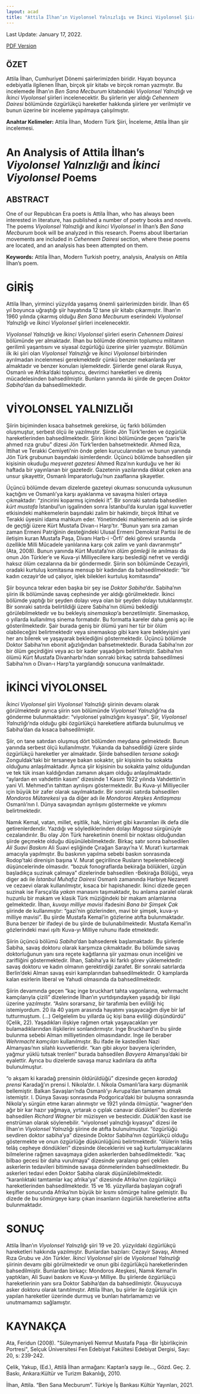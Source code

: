 ```yaml
---
layout: acad
title: "Attila İlhan’ın Viyolonsel Yalnızlığı ve İkinci Viyolonsel Şiirleri Üzerine Bir İnceleme"
---
```


Last Update: January 17, 2022.

[PDF Version](/assets/pdfs/attila-ilhan-viyolonsel.pdf)


## ÖZET

Attila İlhan, Cumhuriyet Dönemi şairlerimizden biridir. 
Hayatı boyunca edebiyatla ilgilenen İlhan, birçok şiir kitabı ve birçok roman yazmıştır. 
Bu incelemede İlhan’ın _Ben Sana Mecburum_ kitabındaki _Viyolonsel Yalnızlığı_ ve _İkinci Viyolonsel_ şiirleri incelenecektir. 
Bu şiirlerin yer aldığı _Cehennem Dairesi_ bölümünde özgürlükçü hareketler hakkında şiirlere yer verilmiştir ve bunun üzerine bir inceleme yapılmaya çalışılmıştır.

**Anahtar Kelimeler:** Attila İlhan, Modern Türk Şiiri, İnceleme, Attila İlhan şiir incelemesi.

# An Analysis of Attila İlhan’s _Viyolonsel Yalnızlığı_ and _İkinci Viyolonsel_ Poems

## ABSTRACT

One of our Republıcan Era poets is Attila İlhan, who has always been interested in literature, has published a number of poetry books and novels. 
The poems _Viyolonsel Yalnızlığı_ and _İkinci Viyolonsel_ in İlhan’s _Ben Sana Mecburum_ book will be analyzed in this research. 
Poems about libertarian movements are included in _Cehennem Dairesi_ section, where these poems are located, and an analysis has been attempted on them.

**Keywords:** Attila İlhan, Modern Turkish poetry, analysis, Analysis on Attila İlhan’s poem.

# GİRİŞ

Attila İlhan, yirminci yüzyılda yaşamış önemli şairlerimizden biridir. 
İlhan 65 yıl boyunca uğraştığı şiir hayatında 12 tane şiir kitabı çıkarmıştır. 
İlhan’ın 1960 yılında çıkarmış olduğu _Ben Sana Mecburum_ eserindeki _Viyolonsel Yalnızlığı_ ve _İkinci Viyolonsel_ şiirleri incelenecektir. 

_Viyolonsel Yalnızlığı_ ve _İkinci Viyolonsel_ şiirleri eserin _Cehennem Dairesi_ bölümünde yer almaktadır. 
İlhan bu bölümde dönemin toplumcu militanın gerilimli yaşantısını ve siyasal özgürlüğü üzerine şiirler yazmıştır. 
Bölümün ilk iki şiiri olan _Viyolonsel Yalnızlığı_ ve _İkinci Viyolonsel_ birbirinden ayrılmadan incelenmesi gerekmektedir çünkü benzer mekanlarda yer almaktadır ve benzer konuları işlemektedir. 
Şiirlerde genel olarak Rusya, Osmanlı ve Afrika’daki toplumcu, devrimci hareketleri ve direniş mücadelesinden bahsedilmiştir. 
Bunların yanında iki şiirde de geçen _Doktor Sabiha_’dan da bahsedilmektedir. 

# VİYOLONSEL YALNIZLIĞI

Şiirin biçiminden kısaca bahsetmek gerekirse, üç farklı bölümden oluşmuştur, serbest ölçü ile yazılmıştır. 
Şiirde Jön Türk’lerden ve özgürlük hareketlerinden bahsedilmektedir. 
Şiirin ikinci bölümünde geçen “paris’te ahmed rıza grubu” dizesi Jön Türk’lerden bahsetmektedir. 
Ahmed Rıza, İttihat ve Terakki Cemiyeti’nin önde gelen kurucularından ve bunun yanında Jön Türk grubunun başındaki isimlerdendir. 
Üçüncü bölümde bahsedilen şiir kişisinin okuduğu _meşveret gazetesi_ Ahmed Rıza’nın kurduğu ve her iki haftada bir yayınlanan bir gazetedir. 
Gazetenin yazılarında dikkat çeken ana unsur şikayettir, Osmanlı İmparatorluğu’nun zaaflarına şikayetler. 

Üçüncü bölümde devam dizelerde gazeteyi okuması sonucunda uykusunun kaçtığını ve Osmanlı’ya karşı ayaklanma ve savaşma hisleri ortaya çıkmaktadır: 
“zincirini koparmış içimdeki it”. Bir sonraki satırda bahsedilen _kürt mustafa_ İstanbul’un işgalinden sonra İstanbul’da kurulan işgal kuvvetler 
etkisindeki mahkemelerin başındaki zalim bir hakimdir, birçok İttihat ve Terakki üyesini idama mahkum eder. Yönetimdeki mahkemenin adı ise şiirde de geçtiği 
üzere Kürt Mustafa Divan-ı Harp’tır. “Bunun yanı sıra zaman zaman Ermeni Patriğinin desteğindeki Ulusal Ermeni Demokrat Partisi ile de iletişim kuran Mustafa Paşa,
Divanı Harb-i -Örfi' deki görevi sırasında özellikle Milli Mücadele yanlılarına karşı çok zalim ve yanlı davranmıştır” (Ata, 2008). Bunun yanında Kürt Mustafa’nın _ölüm 
gömleği_ ile anılması da onun Jön Türkler’e ve Kuva-yi Milliyecilere karşı beslediği nefret ve verdiği haksız ölüm cezalarına da bir göndermedir. 
Şiirin son bölümünde Cezayirli, oradaki kurtuluş komitasına mensup bir kadından da bahsedilmektedir: “bir kadın cezayir’de ud çalıyor, işlek bilekleri kurtuluş komitasında”

Şiir boyunca tekrar eden başka bir şey ise _Doktor Sabiha_’dır. Sabiha’nın şiirin ilk bölümünde savaş cephesinde yer aldığı görülmektedir. 
İkinci bölümde yaptığı bir şeyden dolayı veya olan bir şeyden dolayı tutuklanmıştır. Bir sonraki satırda belirtildiği üzere Sabiha’nın ölümü beklediği 
görülebilmektedir ve bu bekleyiş _sinemaskop_’a benzetilmiştir. Sinemaskop, o yıllarda kullanılmış sinema formatıdır. Bu formatta kareler daha geniş açı ile 
gösterilmektedir. Şair burada geniş bir ölümü yani her tür bir ölüm olabileceğini belirtmektedir veya sinemaskop gibi kare kare bekleyişini yani her anı bilerek ve 
yaşayarak beklediğini göstermektedir. Üçüncü bölümde Doktor Sabiha’nın ebonit ağızlığından bahsetmektedir. Burada Sabiha’nın zor bir ölüm geçirdiğini veya acı bir 
kader yaşadığını belirtilmiştir. Sabiha’nın ölümü Kürt Mustafa Divanharbı’ndan sonraki birkaç satırda bahsedilmesi Sabiha’nın o Divan-ı Harp’ta yargılandığı sonucuna varılmaktadır.

# İKİNCİ VİYOLONSEL

_İkinci Viyolonsel_ şiiri _Viyolonsel Yalnızlığı_ şiirinin devamı olarak görülmektedir ayrıca şiirin son bölümünde _Viyolonsel Yalnızlığı_’na da gönderme bulunmaktadır: 
“viyolonsel yalnızlığını kıyasıya”. Şiir, _Viyolonsel Yalnızlığı_’nda olduğu gibi özgürlükçü hareketlere atıflarda bulunulmuş ve Sabiha’dan da kısaca bahsedilmiştir. 

Şiir, on tane satırdan oluşmuş dört bölümden meydana gelmektedir. Bunun yanında serbest ölçü kullanılmıştır. Yukarıda da bahsedildiği üzere şiirde özgürlükçü hareketler 
yer almaktadır. Şiirde bahsedilen _tersane sokağı_ Zonguldak’taki bir tersaneye bakan sokaktır, şiir kişisinin bu sokakta olduğunu anlaşılmaktadır. Ayrıca şiir kişisinin bu 
sokakta yalnız olduğundan ve tek tük insan kaldığından zamanın akşam olduğu anlaşılmaktadır. “aylardan en vahdettin kasım” dizesinde 1 Kasım 1922 yılında Vahdettin’in 
yani VI. Mehmed’ın tahttan ayrılışını göstermektedir. Bu Kuva-yi Milliyeciler için büyük bir zafer olarak sayılmaktadır. Bir sonraki satırda bahsedilen _Mondoros 
Mütarekesi_ ya da diğer adı ile _Mondoros Ateşkes Antlaşması_ Osmanlı’nın I. Dünya savaşından ayrılışını göstermekte ve yıkımını belirtmektedir. 
	
Namık Kemal, vatan, millet, eşitlik, hak, hürriyet gibi kavramları ilk defa dile getirenlerdendir. Yazdığı ve söylediklerinden dolayı _Magosa_ sürgünüyle cezalandırılır.
Bu olay Jön Türk hareketinin önemli bir noktası olduğundan şiirde geçmekte olduğu düşünülebilmektedir. Birkaç satır sonra bahsedilen _Ali Suavi Baskını_ Ali Suavi 
eşliğinde Çırağan Sarayı’na V. Murat’ı kurtarmak amacıyla yapılmıştır. Bu baskının yapılma sebebi baskın sonrasında Rodop’taki direnişin başına V. Murat geçirilince 
Rusların tepelenebileceği düşüncelerinde olmasıdır. “bozuk fonograflarda bekirağa bölükleri, üzgün başladıkça suzinak çalmaya” dizelerinde bahsedilen -Bekirağa Bölüğü_ 
veya diger adı ile _İstanbul Muhafız Dairesi_ Osmanlı zamanında Harbiye Nezareti ve cezaevi olarak kullanılmıştır, kısaca bir hapishanedir. İkinci dizede geçen suzinak ise 
Farsça’da _yakan_ manasını taşımaktadır, bu anlama paralel olarak huzunlu bir makam ve klasik Türk müziğindeki bir makam anlamlarına gelmektedir. İlhan, _kuvayı milliye 
mavisi_ ifadesini _Bana bir Şimşek Çak_ şiirinde de kullanmıştır: “gazi’nin gözlerinden, mavi bir şimşek, kuva-yı milliye mavisi”. Bu şiirde Mustafa Kemal’in gözlerine 
atıfta bulunmaktadır. Buna benzer bir ifadeyi de bu şiirde de bulunabilmektedir. Mustafa Kemal’in gözlerindeki mavi ışıltı Kuva-yı Milliye ruhunu ifade etmektedir. 

Şiirin üçüncü bölümü _Sabiha_’dan bahsederek başlamaktadır. Bu şiirlerde Sabiha, savaş doktoru olarak karşımıza çıkmaktadır. Bu bölümde savaş doktorluğunun yanı sıra 
reçete kağıtlarına şiir yazması onun inceliğini ve zarifliğini göstermektedir. İlhan, Sabiha’ya iki farklı görev yüklemektedir: savaş doktoru ve kadın olmanın 
gerektirdiği zarafet. Bir sonraki satırlarda Berlin’deki Alman savaş esiri kamplarından bahsedilmektedir. O kamplarda kalan esirlerin liberal ve Yahudi olmasında da 
bahsedilmektedir. 

Şiirin devamında geçen “kaç inge bruckhart tahta vagonlarına, wehrmacht kamçılarıyla çizili” dizelerinde İlhan’ın yurtdışındayken yaşadığı bir ilişki üzerine 
yazılmıştır.  “Aslını sorarsanız, bir tarafımla ben evliliği hiç istemiyordum. 20 ila 40 yaşım arasında hayatımı yaşayacağım diye bir laf tutturmuştum. (…) 
Gelgelelim bu yıllarda üç kişi bana evliliği düşündürdü” (Çelik, 22). Yaşadıkları ilişkiye rağmen ortak yaşayacakları yer bulamadıklarından ilişkilerini sonlandırmıştır. 
Inge Bruckhard’ın bu şiirde bulunma sebebi Alman milliyetinden olmasındandır. Inge ile beraber _Wehrmacht kamçıları_ kullanılmıştır. Bu ifade ile kastedilen Nazi 
Almanyası’nın silahlı kuvvetleridir. “​​kan gibi akıyor bavyera içlerinden, yağmur yüklü tutsak trenleri” burada bahsedilen _Bavyera_ Almanya’daki bir eyalettir. 
Ayrıca bu dizelerde savaşa maruz kadınlara da atıfta bulunulmuştur. 
 
“o akşam ki karadağ prensinin öldürüldüğü” dizesinde geçen _karadağ prensi_ Karadağ’ın prensi I. Nikola’dır. I. Nikola Osmanlı’lara karşı düşmanlık bellemiştir. 
Balkan Savaşları’nda Osmanlı’yı Avrupa’dan tamamen atmak istemiştir. I. Dünya Savaşı sonrasında Podgorica’daki bir buluşma sonrasında Nikola’yı sürgün etme kararı
alınmıştır ve 1921 yılında ölmüştür. “wagner'den ağır bir kar hazır yağmaya, yırtarak o çıplak canavar düdükleri” bu dizelerde bahsedilen _Richard Wagner_ bir müzisyen 
ve bestecidir. _Düdük_’den kasıt ise enstrüman olarak söylenebilir. “viyolonsel yalnızlığı kıyasıya” dizesi ile İlhan’ın _Viyolonsel Yalnızlığı_ şiirine de atıfta 
bulunulmuştur. “özgürlüğü sevdiren doktor sabiha’ya” dizesinde Doktor Sabiha’nın özgürlükçü olduğu göstermekte ve onun özgürlüğe düşkünlüğünü belirtmektedir. 
“ölülerin telâş telâş cepheye döndükleri” dizesinde öleceklerini ve sağ kurtulamyacaklarını bilmelerine rağmen savaşmaya giden askerlerden bahsedilmektedir. 
“kaç bilbao gecesi bir daha vurulmaya” dizesinde yaralanıp geri çekilen askerlerin tedavileri bitiminde savaşa dönmelerinden bahsedilmektedir. Bu askerleri 
tedavi eden Doktor Sabiha olarak düşünülebilmektedir. “karanlıktaki tamtamlar kaç afrika'ya” dizesinde Afrika’nın özgürlükçü hareketlerinden bahsedilmektedir. 
15 ve 16. yüzyıllarda başlayan coğrafi keşifler sonucunda Afrika’nın büyük bir kısmı sömürge haline gelmiştir. Bu dizede de bu sömürgeye karşı çıkan insanların özgürlük 
hareketlerine atıfta bulunmaktadır.

# SONUÇ

Attila İlhan’ın _Viyolonsel Yalnızlığı_ şiiri 19 ve 20. yüzyıldaki özgürlükçü hareketleri hakkında yazılmıştır. 
Bunlardan bazıları: Cezayir Savaşı, Ahmed Rıza Grubu ve Jön Türkler. _İkinci Viyolonsel_ şiiri de _Viyolonsel Yalnızlığı_ şiirinin devamı gibi görülmektedir ve 
onun gibi özgürlükçü hareketlerinden bahsedilmiştir. Bunlardan birkaçı: Mondoros Ateşkesi, Namık Kemal’in yaptıkları, Ali Suavi baskını ve Kuva-yı Milliye. 
Bu şiirlerde özgürlükçü hareketlerinin yanı sıra Doktor Sabiha’dan da bahsedilmiştir. Okuyucuya asker doktoru olarak tanıtılmıştır. Attila İlhan, bu şiirler ile 
özgürlük için yapılan hareketler üzerinde durmuş ve bunları hatırlamamızı ve unutmamamızı sağlamıştır. 

# KAYNAKÇA
Ata, Feridun (2008). "Süleymaniyeli Nemrut Mustafa Paşa -Bir İşbirlikçinin Portresi", Selçuk Üniversitesi Fen Edebiyat Fakültesi Edebiyat Dergisi, Sayı: 20, s: 239-242.

Çelik, Yakup, (Ed.), Attilâ İlhan armağanı: Kaptan’a saygı ile…, Gözd. Geç. 2. Baskı, Ankara:Kültür ve Turizm Bakanlığı, 2010.

İlhan, Attila. “Ben Sana Mecburum”. Türkiye İş Bankası Kültür Yayınları, 2021.

